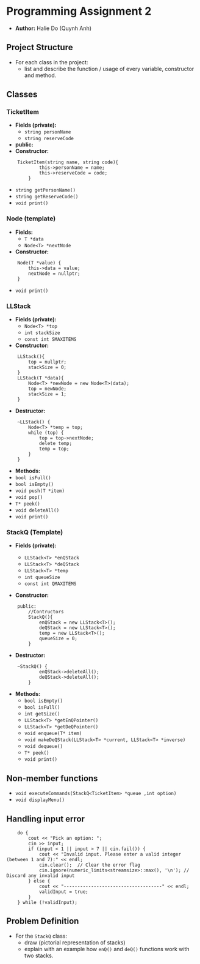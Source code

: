 # Programming Assignment 2 

- **Author:** Halie Do (Quynh Anh)

## Project Structure
- For each class in the project:
    - list and describe the function / usage of every variable, constructor and method.

## Classes
### TicketItem
- **Fields (private):**
    - `string personName`
    - `string reserveCode`
- **public:**
- **Constructor:** 
```    
    TicketItem(string name, string code){
            this->personName = name;
            this->reserveCode = code;
        }
```
- `string getPersonName()`
- `string getReserveCode()`
- `void print()`
### Node (template)
- **Fields:**
  - `T *data`
  - `Node<T> *nextNode`
- **Constructor:** 
```  
    Node(T *value) {
        this->data = value;
        nextNode = nullptr;
    }
```
- `void print()`
### LLStack
- **Fields (private):**
    - `Node<T> *top`
    - `int stackSize`
    - `const int SMAXITEMS`
- **Constructor:** 
```    
    LLStack(){
        top = nullptr;
        stackSize = 0;
    }
    LLStack(T *data){
        Node<T> *newNode = new Node<T>(data);
        top = newNode;
        stackSize = 1;
    }
```
- **Destructor:**
```
    ~LLStack() {
        Node<T> *temp = top;
        while (top) {
            top = top->nextNode;
            delete temp;
            temp = top;
        }
    }
```
- **Methods:**
- `bool isFull()`
- `bool isEmpty()`
- `void push(T *item)`
- `void pop()`
- `T* peek()`
- `void deleteAll()`
- `void print()`

### StackQ (Template)

- **Fields (private):**
    - `LLStack<T> *enQStack`
    - `LLStack<T> *deQStack`
    - `LLStack<T> *temp`
    - `int queueSize`
    - `const int QMAXITEMS`

- **Constructor:**
```
    public:
        //Contructors
        StackQ(){
            enQStack = new LLStack<T>();
            deQStack = new LLStack<T>();
            temp = new LLStack<T>();
            queueSize = 0;
        }
```
- **Destructor:**
```    
    ~StackQ() {
            enQStack->deleteAll();
            deQStack->deleteAll();
        }
```

- **Methods:**
    - `bool isEmpty()`
    - `bool isFull()`
    - `int getSize()`
    - `LLStack<T> *getEnQPointer()`
    - `LLStack<T> *getDeQPointer()`
    - `void enqueue(T* item)`
    - `void makeDeQStack(LLStack<T> *current, LLStack<T> *inverse)`
    - `void dequeue()`
    - `T* peek()`
    - `void print()`

## Non-member functions

- `void executeCommands(StackQ<TicketItem> *queue ,int option)`
- `void displayMenu()`

## Handling input error
```
    do {
        cout << "Pick an option: ";
        cin >> input;
        if (input < 1 || input > 7 || cin.fail()) {
            cout << "Invalid input. Please enter a valid integer (between 1 and 7):" << endl;
            cin.clear();  // Clear the error flag
            cin.ignore(numeric_limits<streamsize>::max(), '\n'); // Discard any invalid input
        } else {
            cout << "------------------------------------" << endl;
            validInput = true;
        }
    } while (!validInput);
```

## Problem Definition
- For the `StackQ` class:
    - draw (pictorial representation of stacks) 
    - explain with an example how `enQ()` and `deQ()` functions work with two stacks.